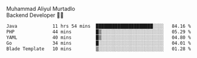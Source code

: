Muhammad Aliyul Murtadlo
<br>
Backend Developer 👨‍💻
<br>
<!--START_SECTION:waka-->

```txt
Java             11 hrs 54 mins  █████████████████████░░░░   84.16 %
PHP              44 mins         █▒░░░░░░░░░░░░░░░░░░░░░░░   05.29 %
YAML             40 mins         █▒░░░░░░░░░░░░░░░░░░░░░░░   04.80 %
Go               34 mins         █░░░░░░░░░░░░░░░░░░░░░░░░   04.01 %
Blade Template   10 mins         ▒░░░░░░░░░░░░░░░░░░░░░░░░   01.28 %
```

<!--END_SECTION:waka-->
